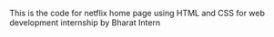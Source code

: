 This is the code for netflix home page using HTML and CSS for web development internship by Bharat Intern
